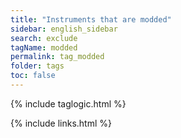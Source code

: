 ```yaml
---
title: "Instruments that are modded"
sidebar: english_sidebar
search: exclude
tagName: modded
permalink: tag_modded
folder: tags
toc: false
---
```

{% include taglogic.html %}

{% include links.html %}
